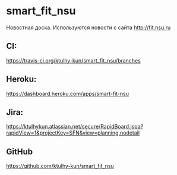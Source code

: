 # smart_fit_nsu
Новостная доска. Используются новости с сайта http://fit.nsu.ru  

## CI:
https://travis-ci.org/ktulhy-kun/smart_fit_nsu/branches  

## Heroku:
https://dashboard.heroku.com/apps/smart-fit-nsu  

## Jira:
https://ktulhykun.atlassian.net/secure/RapidBoard.jspa?rapidView=1&projectKey=SFN&view=planning.nodetail

## GitHub
https://github.com/ktulhy-kun/smart_fit_nsu